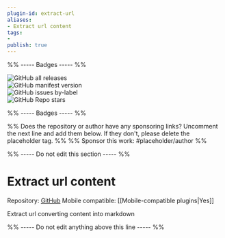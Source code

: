 ```yaml
---
plugin-id: extract-url
aliases:
- Extract url content
tags: 
- 
publish: true
---
```


%% ----- Badges ----- %%

![GitHub all releases](https://img.shields.io/github/downloads/trashhalo/obsidian-extract-url/total?color=573E7A&logo=github&style=for-the-badge)   
![GitHub manifest version](https://img.shields.io/github/manifest-json/v/trashhalo/obsidian-extract-url?color=573E7A&logo=github&style=for-the-badge)   
![GitHub issues by-label](https://img.shields.io/github/issues/trashhalo/obsidian-extract-url/help%20wanted?color=573E7A&logo=github&style=for-the-badge)   
![GitHub Repo stars](https://img.shields.io/github/stars/trashhalo/obsidian-extract-url?color=573E7A&logo=github&style=for-the-badge)

%% ----- Badges ----- %%

%% Does the repository or author have any sponsoring links? Uncomment the next line and add them below. If they don't, please delete the placeholder tag. %%
%% Sponsor this work: #placeholder/author %%

%% ----- Do not edit this section ----- %%

# Extract url content

Repository: [GitHub](https://github.com/trashhalo/obsidian-extract-url)
Mobile compatible: [[Mobile-compatible plugins|Yes]]

Extract url converting content into markdown

%% ----- Do not edit anything above this line ----- %% 
